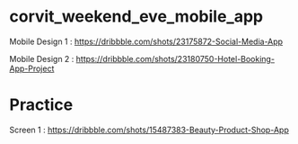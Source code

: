 # corvit_weekend_eve_mobile_app

Mobile Design 1 : https://dribbble.com/shots/23175872-Social-Media-App

Mobile Design 2 : https://dribbble.com/shots/23180750-Hotel-Booking-App-Project

 # Practice 
 Screen 1 : https://dribbble.com/shots/15487383-Beauty-Product-Shop-App
